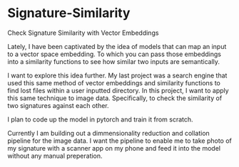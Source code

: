 # Signature-Similarity
Check Signature Similarity with Vector Embeddings


Lately, I have been captivated by the idea of models that can map an input 
to a vector space embedding. To which you can pass those embeddings into a
similarity functions to see how similar two inputs are semantically. 

I want to explore this idea further. My last project was a search engine that 
used this same method of vector embeddings and similarity functions to find lost 
files within a user inputted directory. In this project, I want to apply this 
same technique to image data. Specifically, to check the similarity of two signatures 
against each other.

I plan to code up the model in pytorch and train it from scratch.  

Currently I am building out a dimmensionality reduction and collation pipeline 
for the image data. I want the pipeline to enable me to take photo of my signature 
with a scanner app on my phone and feed it into the model without any manual preperation.

